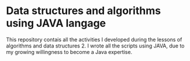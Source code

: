 # Data structures and algorithms using JAVA langage
This repository contais all the activities I developed during the lessons of algorithms and data structures 2. I wrote all the scripts using JAVA, due to my growing willingness to become a Java expertise.
